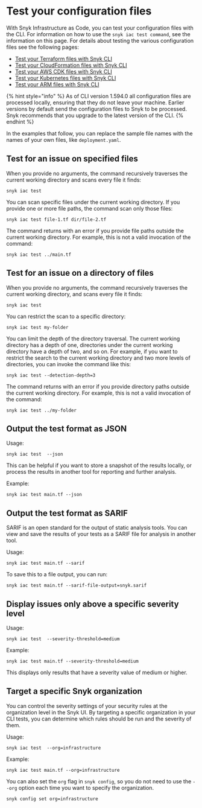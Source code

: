 # Test your configuration files

With Snyk Infrastructure as Code, you can test your configuration files with the CLI. For information on how to use the `snyk iac test command`, see the information on this page. For details about testing the various configuration files see the following pages:

* [Test your Terraform files with Snyk CLI](test-your-terraform-files-with-the-cli-tool.md)
* [Test your CloudFormation files with Snyk CLI](test-your-cloudformation-files-with-cli-tool.md)
* [Test your AWS CDK files with Snyk CLI](test-your-aws-cdk-files-with-our-cli-tool.md)
* [Test your Kubernetes files with Snyk CLI](test-your-kubernetes-files-with-our-cli-tool.md)
* [Test your ARM files with Snyk CLI](test-your-arm-files-with-the-cli-tool.md)

{% hint style="info" %}
As of CLI version 1.594.0 all configuration files are processed locally, ensuring that they do not leave your machine. Earlier versions by default send the configuration files to Snyk to be processed. Snyk recommends that you upgrade to the latest version of the CLI.
{% endhint %}

In the examples that follow, you can replace the sample file names with the names of your own files, like `deployment.yaml`.

## Test for an issue on specified files

When you provide no arguments, the command recursively traverses the current working directory and scans every file it finds:

```
snyk iac test
```

You can scan specific files under the current working directory. If you provide one or more file paths, the command scan only those files:

```
snyk iac test file-1.tf dir/file-2.tf
```

The command returns with an error if you provide file paths outside the current working directory. For example, this is not a valid invocation of the command:

```
snyk iac test ../main.tf
```

## Test for an issue on a directory of files

When you provide no arguments, the command recursively traverses the current working directory, and scans every file it finds:

```
snyk iac test
```

You can restrict the scan to a specific directory:

```
snyk iac test my-folder
```

You can limit the depth of the directory traversal. The current working directory has a depth of one, directories under the current working directory have a depth of two, and so on. For example, if you want to restrict the search to the current working directory and two more levels of directories, you can invoke the command like this:

```
snyk iac test --detection-depth=3
```

The command returns with an error if you provide directory paths outside the current working directory. For example, this is not a valid invocation of the command:

```
snyk iac test ../my-folder
```

## Output the test format as JSON

Usage:

```
snyk iac test  --json
```

This can be helpful if you want to store a snapshot of the results locally, or process the results in another tool for reporting and further analysis.

Example:

```
snyk iac test main.tf --json
```

## Output the test format as SARIF

SARIF is an open standard for the output of static analysis tools. You can view and save the results of your tests as a SARIF file for analysis in another tool.

Usage:

```
snyk iac test main.tf --sarif
```

To save this to a file output, you can run:

```
snyk iac test main.tf --sarif-file-output=snyk.sarif
```

## Display issues only above a specific severity level

Usage:

```
snyk iac test  --severity-threshold=medium
```

Example:

```
snyk iac test main.tf --severity-threshold=medium
```

This displays only results that have a severity value of medium or higher.

## Target a specific Snyk organization

You can control the severity settings of your security rules at the organization level in the Snyk UI. By targeting a specific organization in your CLI tests, you can determine which rules should be run and the severity of them.

Usage:

```
snyk iac test  --org=infrastructure
```

Example:

```
snyk iac test main.tf --org=infrastructure
```

You can also set the `org` flag in `snyk config`, so you do not need to use the `--org` option each time you want to specify the organization.

```
snyk config set org=infrastructure
```
